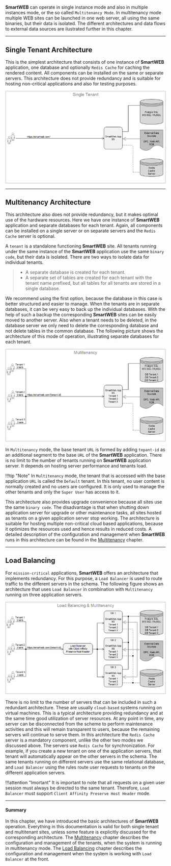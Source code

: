 #

**SmartWEB** can operate in single instance mode and also in multiple instances mode, or the so called `Multitenancy Mode`. In multitenancy mode multiple WEB sites can be launched in one web server, all using the same binaries, but their data is isolated. The different architectures and data flows to external data sources are ilustrated further in this chapter.  

---

## Single Tenant Architecture
This is the simplest architecture that consists of one instance of **SmartWEB** application, one database and optionally `Redis Cache` for caching the rendered content. All components can be installed on the same or separate servers. This architecture does not provide redundancy and is suitable for hosting non-critical applications and also for testing purposes.  

![](./media/architectural-considerations/single-tenant.png)

---

## Multitenancy Architecture

This architecture also does not provide redundancy, but it makes optimal use of the hardware resources. Here we have one instance of **SmartWEB** application and separate databases for each tenant. Again, all components can be installed on a single server or on separate servers and the `Redis Cache` server is optional.  

A `tenant` is a standalone functioning **SmartWEB** site. All tenants running under the same instance of the **SmartWEB** application use the same `binary code`, but their data is isolated. There are two ways to isolate data for individual tenants.  

> -  A separate database is created for each tenant.  
> -  A separate set of tables are created for each tenant with the tenant name prefixed, but all tables for all tenants are stored in a single database.  

We recommend using the first option, because the database in this case is better structured and easier to manage. When the tenants are in separate databases, it can be very easy to back up the individual databases. With the help of such a backup the corresponding **SmartWEB** sites can be easily moved to another server. Also when a tenant needs to be deleted, in the database server we only need to delete the corresponding database and not delete tables in the common database. The following picture shows the architecture of this mode of operation, illustrating separate databases for each tenant.  

![](./media/architectural-considerations/multitenancy.png)

In `Multitenancy` mode, the base tenant `URL` is formed by adding `tepant-id` as an additional segment to the base `URL` of the **SmartWEB** application. There is no limit to the number of tenants running on **SmartWEB** application server. It depends on hosting server performance and tenants load.  


!!!tip "Note" 
    In `Multitenancy` mode, the tenant that is accessed with the base application `URL` is called the `Default` tenant. In this tenant, no user content is normally created and no users are configured. It is only used to manage the other tenants and only the `Super User` has access to it.  

This architecture also provides upgrade convenience because all sites use the same `binary code`. The disadvantage is that when shutting down application server for upgrade or other maintenance tasks, all sites hosted as tenants on a given application server stop working. The architecture is suitable for hosting multiple non-critical cloud based applications, because it optimizes the resources used and hence results in reduced costs. A detailed description of the configuration and management when **SmartWEB** runs in this architecture can be found in the [Multitenancy](/multitenancy) chapter.  

---

## Load Balancing

For `mission-critical` applications, **SmartWEB** offers an architecture that implements redundancy. For this purpose, a `Load Balancer`  is used to route traffic to the different servers in the schema. The following figure shows an architecture that uses `Load Balancer`  in combination with `Multitenancy`  running on three application servers.  

![](./media/architectural-considerations/load-balancing-and-multitenancy.png)

There is no limit to the number of servers that can be included in such a redundant architecture. These are usually `cloud-based` systems running on virtual machines. This is a typical architecture providing redundancy and at the same time good utilization of server resources. At any point in time, any server can be disconnected from the scheme to perform maintenance activities and this will remain transparent to users, because the remaining servers will continue to serve them. In this architecture the `Redis Cache` server is a mandatory component, unlike the other two modes we discussed above. The servers use `Redis Cache` for synchronization. For example, if you create a new tenant on one of the application servers, that tenant will automatically appear on the other servers in the schema. The same tenants running on different servers use the same relational database, and `Load Balancer` using the rules route user requests to tenants on the different application servers.  

!!!attention "Imortant" 
    It is important to note that all requests on a given user session must always be directed to the same tenant. Therefore, `Load Balancer` must support `Client Affinity Preserve Host Header` mode.  

---

#### Summary

In this chapter, we have introduced the basic architectures of **SmartWEB** operation. Everything in this documentation is valid for both single tenant and multitenant sites, unless some feature is explicitly discussed for the corresponding architecture. The [Multitenancy](/multitenancy) chapter describes the configuration and management of the tenants, when the system is running in multitenancy mode. The [Load Balancing](/load-balancing) chapter describes the configuration and management when the system is working with `Load Balancer` at the front.  